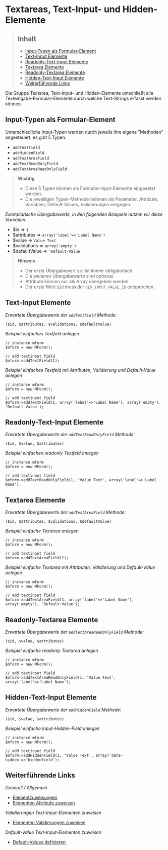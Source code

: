 # Textareas, Text-Input- und Hidden-Elemente

> ## Inhalt
> - [Input-Typen als Formular-Element](#Typen)
> - [Text-Input Elemente](#Text-Input)
> - [Readonly-Text-Input Elemente](#Text-Input-Readonly)
> - [Textarea Elemente](#Textarea)
> - [Readonly-Textarea Elemente](#Textarea-Readonly)
> - [Hidden-Text-Input Elemente](#Text-Input-Hidden)
> - [Weiterführende Links](#Links)

Die Gruppe Textarea, Text-Input- und Hidden-Elemente umschließt alle Texteingabe-Formular-Elemente durch welche Text-Strings erfasst werden können.


<a name="Typen"></a>
## Input-Typen als Formular-Element

Unterschiedliche Input-Typen werden durch jeweils ihre eigene "Methoden" angesteuert, es gibt 5 Typen:

* `addTextField`
* `addHiddenField`
* `addTextAreaField`
* `addTextReadOnlyField`
* `addTextAreaReadOnlyField`

> **Wichtig**
>
> * Diese 5 Typen können als Formular-Input-Elemente eingesetzt werden. 
> * Die jeweiligen Typen-Methode nehmen als Parameter, Attribute, Variablen, Default-Values, Validierungen entgegen.


*Exemplarische Übergabewerte, in den folgenden Beispiele nutzen wir diese Variablen:*

* $id => `1`
* $attributes => `array('label'=>'Label Name')`
* $value => `Value Text`
* $validations => `array('empty')`
* $defaultValue => `'Default-Value'`

> **Hinweis**
>
> * Der erste Übergabewert `$id` ist immer obligatorisch.
> * Die weiteren Übergabewerte sind optional.
> * Attribute können nur als Array übergeben werden.
> * Der erste Wert `$id` muss der `REX_INPUT_VALUE_ID` entsprechen.


<a name="Text-Input"></a>
## Text-Input Elemente

*Erwartete Übergabewerte der `addTextField` Methode:*

`($id, $attributes, $validations, $defaultValue)`

*Beispiel einfaches Textfeld anlegen*
 
```
// instance mform
$mform = new MForm();

// add textinput field
$mform->addTextField(1);
```

*Beispiel einfaches Textfeld mit Attributen, Validierung und Default-Value anlegen*

```
// instance mform
$mform = new MForm();

// add textinput field
$mform->addTextField(1, array('label'=>'Label Name'), array('empty'), 'Default-Value');
```


<a name="Text-Input-Readonly"></a>
## Readonly-Text-Input Elemente

*Erwartete Übergabewerte der `addTextReadOnlyField` Methode:*

`($id, $value, $attributes)`

*Beispiel einfaches readonly Textfeld anlegen*
 
```
// instance mform
$mform = new MForm();

// add textinput field
$mform->addTextReadOnlyField(1, 'Value Text', array('label'=>'Label Name');
```


<a name="Textarea"></a>
## Textarea Elemente

*Erwartete Übergabewerte der `addTextAreaField` Methode:*

`($id, $attributes, $validations, $defaultValue)`

*Beispiel einfache Textarea anlegen*
 
```
// instance mform
$mform = new MForm();

// add textinput field
$mform->addTextAreaField(1);
```

*Beispiel einfache Textarea mit Attributen, Validierung und Default-Value anlegen*

```
// instance mform
$mform = new MForm();

// add textinput field
$mform->addTextAreaField(1, array('label'=>'Label Name'), array('empty'), 'Default-Value');
```


<a name="Textarea-Readonly"></a>
## Readonly-Textarea Elemente

*Erwartete Übergabewerte der `addTextAreaReadOnlyField` Methode:*

`($id, $value, $attributes)`

*Beispiel einfache readonly Textarea anlegen*

```
// instance mform
$mform = new MForm();

// add textinput field
$mform->addTextAreaReadOnlyField(1, 'Value Text', array('label'=>'Label Name');
```


<a name="Text-Input-Hidden"></a>
## Hidden-Text-Input Elemente

*Erwartete Übergabewerte der `addHiddenField` Methode:*

`($id, $value, $attributes)`

*Beispiel einfache Input-Hidden-Field anlegen*

```
// instance mform
$mform = new MForm();

// add textinput field
$mform->addHiddenField(1, 'Value Text', array('data-hidden'=>'hiddenfield');
```


<a name="Links"></a>
## Weiterführende Links

*Generell / Allgemein*

* [Elementzuweisungen](elements_general.md)
* [Elementen Attribute zuweisen](elements_attributes.md)

*Validierungen Text-Input-Elementen zuweisen*

* [Elementen Validierungen zuweisen](elements_validates.md)

*Default-Value Text-Input-Elementen zuweisen*

* [Default-Values definieren](elements_default_values.md)
